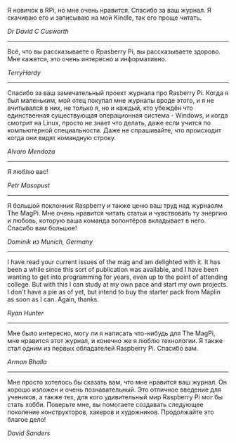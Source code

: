 Я новичок в RPi, но мне очень нравится. Спасибо за ваш журнал. Я скачиваю его и записываю на мой Kindle, так его проще читать.

*Dr David C Cusworth*

* * *

Всё, что вы рассказываете о Rpasberry Pi, вы рассказываете здорово. Мне кажется, это очень интересно и информативно.

*TerryHardy*

* * *

Спасибо за ваш замечательный проект журнала про Rasberry Pi. Когда я был маленьким, мой отец покупал мне журналы вроде этого, и я не вчитывался в них, не только я, но и каждый, кто убеждён что единственная существующая операционная система - Windows, и когда смотрит на Linux, просто не знает что делать, даже если учится по компьютерной специальности. Даже не спрашивайте, что происходит когда они видят командную строку.

*Alvaro Mendoza*

* * *

Я люблю вас!

*Petr Masopust*

* * *

Я большой поклонник Raspberry и также ценю ваш труд над журнаолм The MagPi. Мне очень нравится читать статьи и чувствовать ту энергию и любовь, которую ваша команда волонтёров вкладывает в него. Спасибо вам большое!

*Dominik из Munich, Germany*

* * *

I have read your current issues of the mag and am delighted with it. It has been a while since this sort of publication was available, and I have been wanting to get into programming for years, even up to the point of attending college. But with this I can study at my own pace and start my own projects. I don't have a pie as of yet, but intend to buy the starter pack from Maplin as soon as I can. Again, thanks.

*Ryan Hunter*

* * *

Мне было интересно, могу ли я написать что-нибудь для The MagPi, мне нравится этот журнал, и конечно же я люблю технологии. Я также стал одним из первых обладателей Raspberry Pi. Спасибо вам.

*Arman Bhalla*

* * *

Мне просто хотелось бы сказать вам, что мне нравится ваш журнал. Он хорошо изложен и очень познавательный. Это отличное введение для учеников, а также тех, для кого удивительный мир Raspberry Pi мог бы стать хобби. Поверьте мне, вы помогаете создавать следующее поколение конструкторов, хакеров и художников. Продолжайте это благое дело!

*David Sanders*
